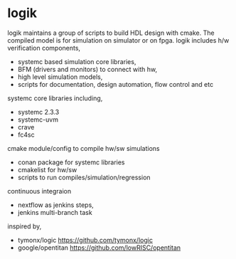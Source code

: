 # logik
logik maintains a group of scripts to build HDL design with cmake. The compiled model is for simulation on simulator or on fpga.
logik includes h/w verification components,
- systemc based simulation core libraries, 
- BFM (drivers and monitors) to connect with hw,
- high level simulation models,
- scripts for documentation, design automation, flow control and etc

systemc core libraries including, 
- systemc 2.3.3
- systemc-uvm
- crave
- fc4sc

cmake module/config to compile hw/sw simulations
- conan package for systemc libraries
- cmakelist for hw/sw
- scripts to run compiles/simulation/regression

continuous integraion
- nextflow as jenkins steps,
- jenkins multi-branch task

inspired by,
- tymonx/logic https://github.com/tymonx/logic
- google/opentitan https://github.com/lowRISC/opentitan
